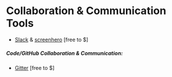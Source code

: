 # Collaboration & Communication Tools

* [Slack](https://slack.com/) & [screenhero](https://screenhero.com/) [free to $]

##### Code/GitHub Collaboration & Communication:

* [Gitter](https://gitter.im) [free to $]


































 






